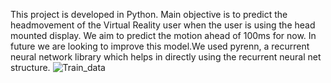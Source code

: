 This project is developed in Python. Main objective is to predict the headmovement of the Virtual Reality user when the user is using the head mounted display. We aim to predict the motion ahead of 100ms for now. In future we are looking to improve this model.We used pyrenn, a recurrent neural network library which helps in directly using the recurrent neural net structure. 
![Train_data](https://cloud.githubusercontent.com/assets/16924031/24135789/b702ee1e-0dd9-11e7-945a-d5e4f9fdafc5.png)

